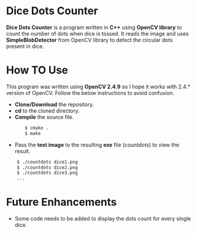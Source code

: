 # Dice Dots Counter
 **Dice Dots Counter** is a program written in **C++** using **OpenCV library** to count the number of dots when dice is tossed. It reads the image and uses **SimpleBlobDetector** from OpenCV library to detect the circular dots present in dice.
 # How TO Use
 This program was written using **OpenCV 2.4.9** so I hope it works with 2.4.* version of OpenCV. Follow the below instructions to avoid confusion.
 - **Clone/Download** the repository.
 - **cd** to the cloned directory.
 - **Compile** the source file.
 ```sh
		$ cmake .
		$ make
```
- Pass the **test image** to the resulting **exe** file (_countdots_) to view the result.
```sh
	$ ./countdots dice1.png
	$ ./countdots dice2.png
	$ ./countdots dice3.png
	...
```
# Future Enhancements
- Some code needs to be added to display the dots count for every single dice.
